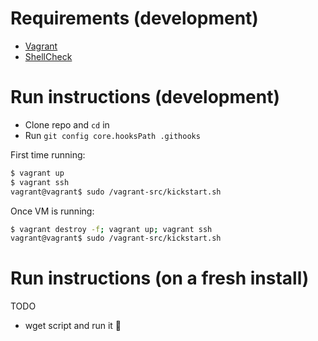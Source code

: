 # Requirements (development)

- [Vagrant](https://www.vagrantup.com/)
- [ShellCheck](https://www.shellcheck.net/)

# Run instructions (development)

- Clone repo and `cd` in
- Run `git config core.hooksPath .githooks`

First time running:

```bash
$ vagrant up
$ vagrant ssh
vagrant@vagrant$ sudo /vagrant-src/kickstart.sh
```

Once VM is running:

```bash
$ vagrant destroy -f; vagrant up; vagrant ssh
vagrant@vagrant$ sudo /vagrant-src/kickstart.sh
```

# Run instructions (on a fresh install)

TODO

- wget script and run it :shrug:
